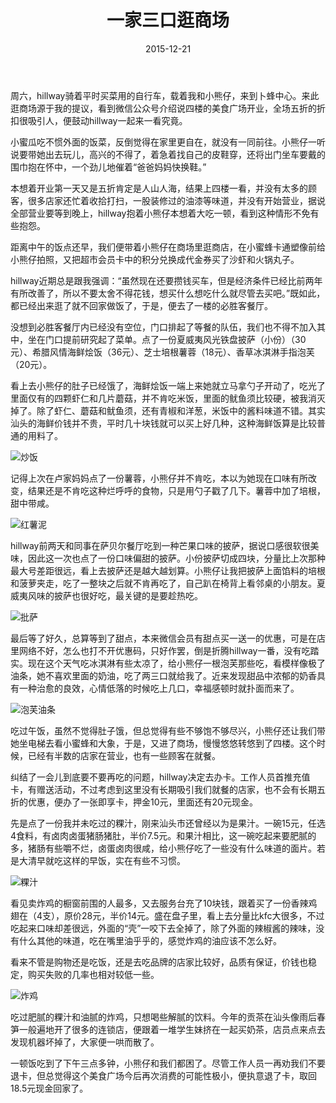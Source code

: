 ﻿---
title: "一家三口逛商场"
date: 2015-12-21
categories: 
  - "health"
tags: 
  - "必胜客"
  - "批萨"
---

周六，hillway骑着平时买菜用的自行车，载着我和小熊仔，来到卜蜂中心。来此逛商场源于我的提议，看到微信公众号介绍说四楼的美食广场开业，全场五折的折扣很吸引人，便鼓动hillway一起来一看究竟。

小蜜瓜吃不惯外面的饭菜，反倒觉得在家里更自在，就没有一同前往。小熊仔一听说要带她出去玩儿，高兴的不得了，着急着找自己的皮鞋穿，还将出门坐车要戴的围巾抱在怀中，一个劲儿地催着“爸爸妈妈快换鞋。”

本想着开业第一天又是五折肯定是人山人海，结果上四楼一看，并没有太多的顾客，很多店家还忙着收拾打扫，一股装修过的油漆等味道，并没有开始营业，据说全部营业要等到晚上，hillway抱着小熊仔本想着大吃一顿，看到这种情形不免有些抱怨。

距离中午的饭点还早，我们便带着小熊仔在商场里逛商店，在小蜜蜂卡通塑像前给小熊仔拍照，又把超市会员卡中的积分兑换成代金券买了沙虾和火锅丸子。

hillway近期总是跟我强调：“虽然现在还要攒钱买车，但是经济条件已经比前两年有所改善了，所以不要太舍不得花钱，想买什么想吃什么就尽管去买吧。”既如此，都已经出来逛了就不回家做饭了，于是，便去了一楼的必胜客餐厅。

没想到必胜客餐厅内已经没有空位，门口排起了等餐的队伍，我们也不得不加入其中，坐在门口提前研究起了菜单。点了一份夏威夷风光铁盘披萨（小份）（30元）、希腊风情海鲜烩饭（36元）、芝士培根薯蓉（18元）、香草冰淇淋手指泡芙（20元）。

看上去小熊仔的肚子已经饿了，海鲜烩饭一端上来她就立马拿勺子开动了，吃光了里面仅有的四颗虾仁和几片蘑菇，并不肯吃米饭，里面的鱿鱼须比较硬，被我消灭掉了。除了虾仁、蘑菇和鱿鱼须，还有青椒和洋葱，米饭中的酱料味道不错。其实汕头的海鲜价钱并不贵，平时几十块钱就可以买上好几种，这种海鲜饭算是比较普通的用料了。

![炒饭](/images/23255246434_02c34241ca_z.jpg)

记得上次在卢家妈妈点了一份薯蓉，小熊仔并不肯吃，本以为她现在口味有所改变，结果还是不肯吃这种烂呼呼的食物，只是用勺子戳了几下。薯蓉中加了培根，甜中带咸。

![红薯泥](/images/23255246104_4d3bb64684_z.jpg)

hillway前两天和同事在萨贝尔餐厅吃到一种芒果口味的披萨，据说口感很软很美味，因此这一次也点了一份口味偏甜的披萨。小份披萨切成四块，分量比上次那种最大号差距很远，看上去披萨还是越大越划算。小熊仔让我把披萨上面馅料的培根和菠萝夹走，吃了一整块之后就不肯再吃了，自己趴在椅背上看邻桌的小朋友。夏威夷风味的披萨也很好吃，最关键的是要趁热吃。

![批萨](/images/23256621543_606ab85b61_z.jpg)

最后等了好久，总算等到了甜点，本来微信会员有甜点买一送一的优惠，可是在店里网络不好，怎么也打不开优惠码，只好作罢，倒是折腾hillway一番，没有吃踏实。现在这个天气吃冰淇淋有些太凉了，给小熊仔一根泡芙那些吃，看模样像极了油条，她不喜欢里面的奶油，吃了两三口就给我了。近来发现甜品中浓郁的奶香具有一种治愈的良效，心情低落的时候吃上几口，幸福感顿时就扑面而来了。

![泡芙油条](/images/23255245944_aa7dd2c670_z.jpg)

吃过午饭，虽然不觉得肚子饿，但总觉得有些不够饱不够尽兴，小熊仔还让我们带她坐电梯去看小蜜蜂和大象，于是，又进了商场，慢慢悠悠转悠到了四楼。这个时候，已经有半数的店家在营业，也有一些顾客在就餐。

纠结了一会儿到底要不要再吃的问题，hillway决定去办卡。工作人员首推充值卡，有赠送活动，不过考虑到这里没有长期吸引我们就餐的店家，也不会有长期五折的优惠，便办了一张即享卡，押金10元，里面还有20元现金。

先是点了一份我并未吃过的粿汁，刚来汕头市还曾经以为是果汁。一碗15元，任选4食料，有卤肉卤蛋猪肠猪肚，半价7.5元。和果汁相比，这一碗吃起来要肥腻的多，猪肠有些嚼不烂，卤蛋卤肉很咸，给小熊仔吃了一些没有什么味道的面片。若是大清早就吃这样的早饭，实在有些不习惯。

![粿汁](/images/23857324566_4396d78ffb_z.jpg)

看见卖炸鸡的橱窗前围的人最多，又去服务台充了10块钱，跟着买了一份香辣鸡翅在（4支），原价28元，半价14元。盛在盘子里，看上去分量比kfc大很多，不过吃起来口味却差很远，外面的“壳”一咬下去全掉了，除了外面的辣椒酱的辣味，没有什么其他的味道，吃在嘴里油乎乎的，感觉炸鸡的油应该不怎么好。

看来不管是购物还是吃饭，还是去吃品牌的店家比较好，品质有保证，价钱也稳定，购买失败的几率也相对较低一些。

![炸鸡](/images/23255246594_b86c55e25c_z.jpg)

吃过肥腻的粿汁和油腻的炸鸡，只想喝些解腻的饮料。今年的贡茶在汕头像雨后春笋一般遍地开了很多的连锁店，便跟着一堆学生妹挤在一起买奶茶，店员点来点去发现机器坏掉了，大家便一哄而散了。

一顿饭吃到了下午三点多钟，小熊仔和我们都困了。尽管工作人员一再劝我们不要退卡，但总觉得这个美食广场今后再次消费的可能性极小，便执意退了卡，取回18.5元现金回家了。
